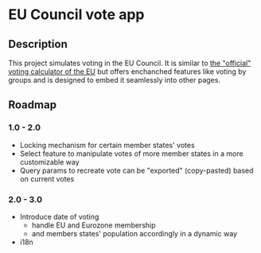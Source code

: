 # EU Council vote app

## Description

This project simulates voting in the EU Council. It is similar to [the "official" voting calculator of the EU](https://www.consilium.europa.eu/en/council-eu/voting-system/voting-calculator/) but offers enchanched features like voting by groups and is designed to embed it seamlessly into other pages.

## Roadmap

### 1.0 - 2.0

- Locking mechanism for certain member states' votes
- Select feature to manipulate votes of more member states in a more customizable way
- Query params to recreate vote can be "exported" (copy-pasted) based on current votes

### 2.0 - 3.0

- Introduce date of voting
  - handle EU and Eurozone membership
  - and members states' population accordingly in a dynamic way
- i18n
